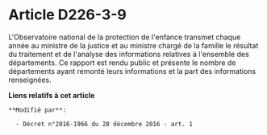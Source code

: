 # Article D226-3-9

L'Observatoire national de la protection de l'enfance transmet chaque année au ministre de la justice et au ministre chargé
de la famille le résultat du traitement et de l'analyse des informations relatives à l'ensemble des départements. Ce rapport
est rendu public et présente le nombre de départements ayant remonté leurs informations et la part des informations
renseignées.

**Liens relatifs à cet article**

	**Modifié par**:

	  - Décret n°2016-1966 du 28 décembre 2016 - art. 1
